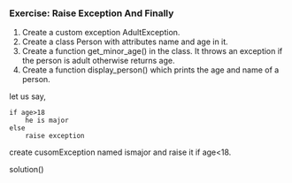 ### Exercise: Raise Exception And Finally
1. Create a custom exception AdultException.
2. Create a class Person with attributes name and age in it.
3. Create a function get_minor_age() in the class. It throws an exception if the person is adult otherwise returns age.
4. Create a function display_person() which prints the age and name of a person.

let us say,
```
if age>18 
    he is major
else
    raise exception
```
create cusomException named ismajor and raise it if age<18.

solution()
